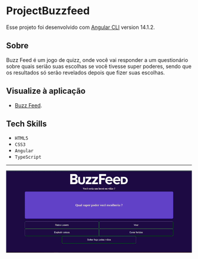 # ProjectBuzzfeed

Esse projeto foi desenvolvido com [Angular CLI](https://github.com/angular/angular-cli) version 14.1.2.

## Sobre

Buzz Feed é um jogo de quizz, onde você vai responder a um questionário sobre quais serião suas escolhas se você tivesse super poderes, sendo que os resultados só serão revelados depois que fizer suas escolhas.

## Visualize à aplicação

- [Buzz Feed](https://project-buzzfeed.vercel.app/).

## Tech Skills

- `HTML5`
- `CSS3`
- `Angular`
- `TypeScript`

<hr/>

<img src="./src/assets/image/view.gif" />
